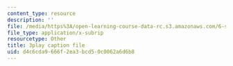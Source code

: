 ```yaml
---
content_type: resource
description: ''
file: /media/https%3A/open-learning-course-data-rc.s3.amazonaws.com/6-s095-programming-for-the-puzzled-january-iap-2018/d4c6cda9666f2ea3bcd50c0062a6d6b8_auK3PSZoidc.srt
file_type: application/x-subrip
resourcetype: Other
title: 3play caption file
uid: d4c6cda9-666f-2ea3-bcd5-0c0062a6d6b8
---
```

